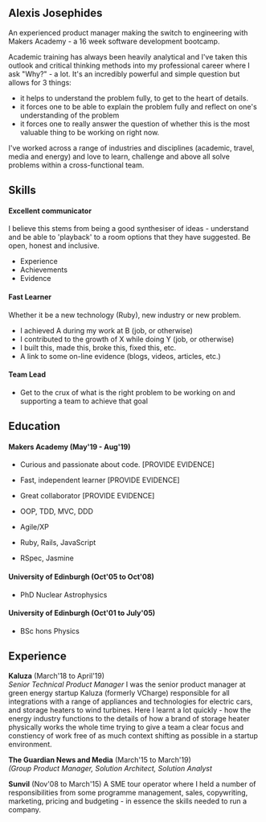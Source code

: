 ## Alexis Josephides

An experienced product manager making the switch to engineering with Makers Academy - a 16 week software development bootcamp.

Academic training has always been heavily analytical and I've taken this outlook and critical thinking methods into my professional career where I ask "Why?" - a lot.
It's an incredibly powerful and simple question but allows for 3 things:
- it helps to understand the problem fully, to get to the heart of details.
- it forces one to be able to explain the problem fully and reflect on one's understanding of the problem
- it forces one to really answer the question of whether this is the most valuable thing to be working on right now.

I've worked across a range of industries and disciplines (academic, travel, media and energy) and love to learn, challenge and above all solve problems within a cross-functional team.

## Skills

#### Excellent communicator

I believe this stems from being a good synthesiser of ideas - understand and be able to 'playback' to a room options that they have suggested. Be open, honest and inclusive.

- Experience
- Achievements
- Evidence

#### Fast Learner

Whether it be a new technology (Ruby), new industry or new problem.

- I achieved A during my work at B (job, or otherwise)
- I contributed to the growth of X while doing Y (job, or otherwise)
- I built this, made this, broke this, fixed this, etc.
- A link to some on-line evidence (blogs, videos, articles, etc.)

#### Team Lead
- Get to the crux of what is the right problem to be working on and supporting a team to achieve that goal

## Education

#### Makers Academy (May'19 - Aug'19)

- Curious and passionate about code. [PROVIDE EVIDENCE]
- Fast, independent learner [PROVIDE EVIDENCE]
- Great collaborator [PROVIDE EVIDENCE]

- OOP, TDD, MVC, DDD
- Agile/XP
- Ruby, Rails, JavaScript
- RSpec, Jasmine

#### University of Edinburgh (Oct'05 to Oct'08)

- PhD Nuclear Astrophysics

#### University of Edinburgh (Oct'01 to July'05)
- BSc hons Physics

## Experience

**Kaluza** (March'18 to April'19)    
*Senior Technical Product Manager*
I was the senior product manager at green energy startup Kaluza (formerly VCharge) responsible for all integrations with a range of appliances and technologies for electric cars, and storage heaters to wind turbines.
Here I learnt a lot quickly - how the energy industry functions to the details of how a brand of storage heater physically works the whole time trying to give a team a clear focus and constiency of work free of as much context shifting as possible in a startup environment.

**The Guardian News and Media** (March'15 to March'19)   
*(Group Product Manager, Solution Architect, Solution Analyst*

**Sunvil** (Nov'08 to March'15)
A SME tour operator where I held a number of responsibilities from some programme management, sales, copywriting, marketing, pricing and budgeting - in essence the skills needed to run a company.